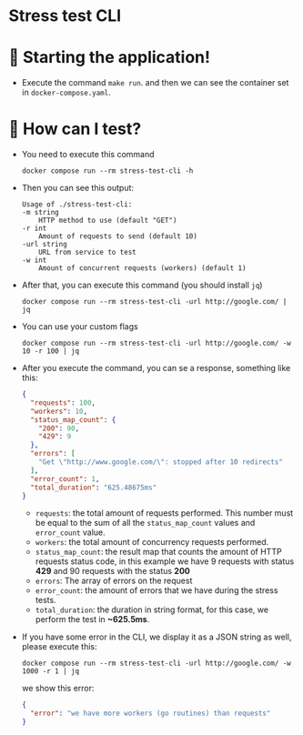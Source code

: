 # Stress test CLI

# 🚀 Starting the application!

- Execute the command `make run`. and then we can see the container set in `docker-compose.yaml`.

# 🧪 How can I test?

- You need to execute this command
  ```shell
  docker compose run --rm stress-test-cli -h
  ```
- Then you can see this output:
  ```
  Usage of ./stress-test-cli:
  -m string
      HTTP method to use (default "GET")
  -r int
      Amount of requests to send (default 10)
  -url string
      URL from service to test
  -w int
      Amount of concurrent requests (workers) (default 1)
  ```

- After that, you can execute this command (you should install `jq`)

    ```shell
    docker compose run --rm stress-test-cli -url http://google.com/ | jq
    ```

- You can use your custom flags

    ```shell
    docker compose run --rm stress-test-cli -url http://google.com/ -w 10 -r 100 | jq
    ```

- After you execute the command, you can se a response, something like this:
  ```json
  {
    "requests": 100,
    "workers": 10,
    "status_map_count": {
      "200": 90,
      "429": 9
    },
    "errors": [
      "Get \"http://www.google.com/\": stopped after 10 redirects"
    ],
    "error_count": 1,
    "total_duration": "625.48675ms"
  }
  ```

    - `requests`: the total amount of requests performed. This number must be equal to the sum of all
      the `status_map_count` values and `error_count` value.
    - `workers`: the total amount of concurrency requests performed.
    - `status_map_count`: the result map that counts the amount of HTTP requests status code, in this example we have 9
      requests with status **429** and 90 requests with the status **200**
    - `errors`: The array of errors on the request
    - `error_count`: the amount of errors that we have during the stress tests.
    - `total_duration`: the duration in string format, for this case, we perform the test in **~625.5ms**.

- If you have some error in the CLI, we display it as a JSON string as well, please execute this:
  ```shell
  docker compose run --rm stress-test-cli -url http://google.com/ -w 1000 -r 1 | jq
  ```
  we show this error:
  ```json
  {
    "error": "we have more workers (go routines) than requests"
  }
  ```
